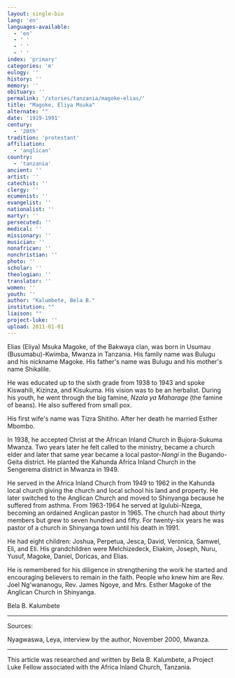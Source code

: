 ```yaml
---
layout: single-bio
lang: 'en'
languages-available:
  - 'en'
  - ' '
  - ' '
  - ' '
index: 'primary'
categories: 'm'
eulogy: ''
history: ''
memory: ''
obituary: ''
permalink: '/stories/tanzania/magoke-elias/'
title: "Magoke, Eliya Msuka"
alternate: ""
date: '1919-1991'
century:
  - '20th'
tradition: 'protestant'
affiliation:
  - 'anglican'
country:
  - 'tanzania'
ancient: ''
artist: ''
catechist: ''
clergy: ''
ecumenist: ''
evangelist: ''
nationalist: ''
martyr: ''
persecuted: ''
medical: ''
missionary: ''
musician: ''
nonafrican: ''
nonchristian: ''
photo: ''
scholar: ''
theologian: ''
translator: ''
women: ''
youth: ''
author: "Kalumbete, Bela B."
institution: ""
liaison: ""
project-luke: ''
upload: 2011-01-01
---
```




Elias (Eliya) Msuka Magoke, of the Bakwaya clan, was born in Usumau (Busumabu)-Kwimba, Mwanza in Tanzania.  His family name was Bulugu and his nickname Magoke.   His father's name was Bulugu and his mother's name Shikalile.

He was educated up to the sixth grade from 1938 to 1943 and spoke Kiswahili, Kizinza, and Kisukuma.  His vision was to be an herbalist.  During his youth, he went through the big famine, *Nzala ya Maharage* (the famine of beans).  He also suffered from small pox.

His first wife's name was Tizra Shitiho.  After her death he married Esther Mbombo.

In 1938, he accepted Christ at the African Inland Church in Bujora-Sukuma Mwanza.  Two years later he felt called to the ministry, became a church elder and later that same year became a local pastor-*Nangi* in the Bugando-Geita district.  He planted the Kahunda Africa Inland Church in the Sengerema district in Mwanza in 1949.

He served in the Africa Inland Church from 1949 to 1962 in the Kahunda local church giving the church and local school his land and property.  He later switched to the Anglican Church and moved to Shinyanga because he suffered from asthma.  From 1963-1964 he served at Igulubi-Nzega, becoming an ordained Anglican pastor in 1965.  The church had about thirty members but grew to seven hundred and fifty.  For twenty-six years he was pastor of a church in Shinyanga town until his death in 1991.

He had eight children: Joshua, Perpetua, Jesca, David, Veronica, Samwel, Eli, and Eli.  His grandchildren were Melchizedeck, Eliakim, Joseph, Nuru, Yusuf, Magoke, Daniel, Doricas, and Elias.

He is remembered for his diligence in strengthening the work he started and encouraging believers to remain in the faith.  People who knew him are Rev. Joel Ng'wananogu, Rev. James Ngoye, and Mrs. Esther Magoke of the Anglican Church in Shinyanga.

Bela B. Kalumbete

---

Sources:

Nyagwaswa, Leya, interview by the author, November 2000, Mwanza.

---

This article was researched and written by Bela B. Kalumbete, a Project Luke Fellow associated with the Africa Inland Church, Tanzania.